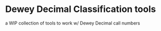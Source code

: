 # Dewey Decimal Classification tools

a WIP collection of tools to work w/ Dewey Decimal call numbers